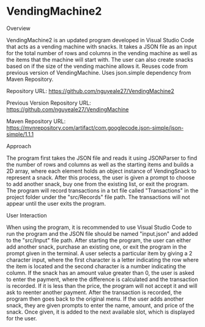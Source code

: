# VendingMachine2

Overview

VendingMachine2 is an updated program developed in Visual Studio Code that acts as a vending machine with snacks. 
It takes a JSON file as an input for the total number of rows and columns in the vending machine as well as the items that the machine will start with.
The user can also create snacks based on if the size of the vending machine allows it. 
Reuses code from previous version of VendingMachine. Uses json.simple dependency from Maven Repository.

Repository URL: https://github.com/nguyeale27/VendingMachine2

Previous Version Repository URL: https://github.com/nguyeale27/VendingMachine

Maven Repository URL: https://mvnrepository.com/artifact/com.googlecode.json-simple/json-simple/1.1.1

Approach

The program first takes the JSON file and reads it using JSONParser to find the number of rows and columns as well as the starting items and builds a 2D array, where
each element holds an object instance of VendingSnack to represent a snack. 
After this process, the user is given a prompt to choose to add another snack, buy one from the existing list, or exit the program.
The program will record transactions in a txt file called "Transactions" in the project folder under the "src/Records" file path. 
The transactions will not appear until the user exits the program.

User Interaction

When using the program, it is recommended to use Visual Studio Code to run the program and the JSON file should be named "input.json" and added to the "src/Input" file path.
After starting the program, the user can either add another snack, purchase an existing one, or exit the program in the prompt given in the terminal.
A user selects a particular item by giving a 2 character input, 
where the first character is a letter indicating the row where the item is located and the second character is a number indicating the column.
If the snack has an amount value greater than 0, the user is asked to enter the payment, where the difference is calculated and the transaction is recorded.
If it is less than the price, the program will not accept it and will ask to reenter another payment. After the transaction is recorded, the program then goes back to the original menu.
If the user adds another snack, they are given prompts to enter the name, amount, and price of the snack. Once given, it is added to the next available slot, which is
displayed for the user.
